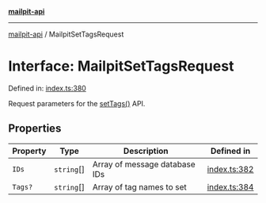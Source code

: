 [**mailpit-api**](../README.md)

***

[mailpit-api](../README.md) / MailpitSetTagsRequest

# Interface: MailpitSetTagsRequest

Defined in: [index.ts:380](https://github.com/mpspahr/mailpit-api/blob/861dbfe89d38290995a3d1499878fc8416408e21/src/index.ts#L380)

Request parameters for the [setTags()](../classes/MailpitClient.md#settags) API.

## Properties

| Property | Type | Description | Defined in |
| ------ | ------ | ------ | ------ |
| <a id="ids"></a> `IDs` | `string`[] | Array of message database IDs | [index.ts:382](https://github.com/mpspahr/mailpit-api/blob/861dbfe89d38290995a3d1499878fc8416408e21/src/index.ts#L382) |
| <a id="tags"></a> `Tags?` | `string`[] | Array of tag names to set | [index.ts:384](https://github.com/mpspahr/mailpit-api/blob/861dbfe89d38290995a3d1499878fc8416408e21/src/index.ts#L384) |
